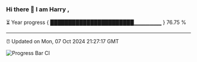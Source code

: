 ### Hi there 👋 I am Harry , 

⏳ Year progress { ███████████████████████▁▁▁▁▁▁▁ } 76.75 %

---

⏰ Updated on Mon, 07 Oct 2024 21:27:17 GMT

![Progress Bar CI](https://github.com/duykhang68/duykhang68/workflows/Progress%20Bar%20CI/badge.svg)
